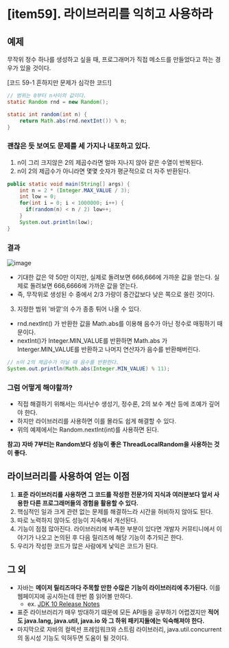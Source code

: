 # [item59]. 라이브러리를 익히고 사용하라
## 예제
무작위 정수 하나를 생성하고 싶을 때, 프로그래머가 직접 메소드를 만들었다고 하는 경우가 있을 것이다.

[코드 59-1 흔하지만 문제가 심각한 코드!]
```java
// 범위는 0부터 n사이의 값이다.
static Random rnd = new Random();

static int random(int n) {
    return Math.abs(rnd.nextInt()) % n;
}
```
### 괜찮은 듯 보여도 문제를 세 가지나 내포하고 있다.
1. n이 그리 크지않은 2의 제곱수라면 얼마 지나지 않아 같은 수열이 반복된다.
2. n이 2의 제곱수가 아니라면 몇몇 숫자가 평균적으로 더 자주 반환된다.
```java
public static void main(String[] args) {
    int n = 2 * (Integer.MAX_VALUE / 3);
    int low = 0;
    for(int i = 0; i < 1000000; i++) {
      if(random(n) < n / 2) low++;
    }
    System.out.println(low);
}
```

### 결과
![image](https://user-images.githubusercontent.com/63137585/154837015-09c022db-0899-4467-ae34-92708e96de29.png)
- 기대한 값은 약 50만 이지만, 실제로 돌려보면 666,666에 가까운 값을 얻는다. 실제로 돌려보면 666,6666에 가까운 값을 얻는다.
- 즉, 무작위로 생성된 수 중에서 2/3 가량이 중간값보다 낮은 쪽으로 쏠린 것이다.

3. 지정한 범위 '바깥'의 수가 종종 튀어 나올 수 있다. 

- rnd.nextInt() 가 반환한 값을 Math.abs를 이용해 음수가 아닌 정수로 매핑하기 때문이다. 
- nextInt()가 Integer.MIN_VALUE를 반환하면 Math.abs 가 Interger.MIN_VALUE를 반환하고 나머지 연산자가 음수를 반환해버린다.

```java
// n이 2의 제곱수가 아닐 때 음수를 반환한다.
System.out.println(Math.abs(Integer.MIN_VALUE) % 11);
```

### 그럼 어떻게 해야할까?
- 직접 해결하기 위해서는 의사난수 생성기, 정수론, 2의 보수 계산 등에 조예가 깊어야 한다.
- 하지만 라이브러리를 사용하면 이를 몰라도 쉽게 해결할 수 있다. 
- 위의 예제에서는 Random.nextInt(int)를 사용하면 된다. 

**참고) 자바 7부터는 Random보다 성능이 좋은 ThreadLocalRandom을 사용하는 것이 좋다.**

## 라이브러리를 사용하여 얻는 이점
1. **표준 라이브러리를 사용하면 그 코드를 작성한 전문가의 지식과 여러분보다 앞서 사용한 다른 프로그래머들의 경험을 활용할 수 있다.**
2. 핵심적인 일과 크게 관련 없는 문제를 해결하느라 시간을 허비하지 않아도 된다.
3. 따로 노력하지 않아도 성능이 지속해서 개선된다.
4. 기능이 점점 많아진다. 라이브러리에 부족한 부분이 있다면 개발자 커뮤티니에서 이야기가 나오고 논의된 후 다음 릴리즈에 해당 기능이 추가되곤 한다.
5. 우리가 작성한 코드가 많은 사람에게 낯익은 코드가 된다.

## 그 외
- 자바는 **메이저 릴리즈마다 주목할 만한 수많은 기능이 라이브러리에 추가된다.** 이를 웹페이지에 공시하는데 한번 쯤 읽어볼 만하다.
  - ex. [JDK 10 Release Notes](https://www.oracle.com/java/technologies/javase/10-relnote-issues.html#NewFeature)
- 표준 라이브러리가 매우 방대하기 떄문에 모든 API들을 공부하기 어렵겠지만 **적어도 java.lang, java.util, java.io 와 그 하위 패키지들에는 익숙해져야 한다.**
- 마지막으로 자바의 컬렉션 프레임워크와 스트림 라이브러리, java.util.concurrent의 동시성 기능도 익혀두면 도움이 될 것이다.

